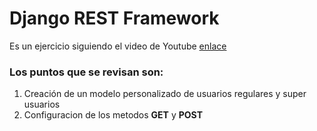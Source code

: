 # Django REST Framework

Es un ejercicio siguiendo el video de Youtube [enlace](https://www.youtube.com/watch?v=Z8ADAr9KZYc)

### Los puntos que se revisan son:

1. Creación de un modelo personalizado de usuarios regulares y super usuarios
1. Configuracion de los metodos **GET** y **POST**
